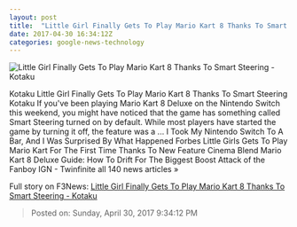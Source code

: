 ```yaml
---
layout: post
title:  "Little Girl Finally Gets To Play Mario Kart 8 Thanks To Smart Steering - Kotaku"
date: 2017-04-30 16:34:12Z
categories: google-news-technology
---
```


![Little Girl Finally Gets To Play Mario Kart 8 Thanks To Smart Steering - Kotaku](https://i.kinja-img.com/gawker-media/image/upload/s--_s3QNxLd--/c_fill,fl_progressive,g_center,h_450,q_80,w_800/hzon86vrk1grvqoavun7.png)

Kotaku Little Girl Finally Gets To Play Mario Kart 8 Thanks To Smart Steering Kotaku If you've been playing Mario Kart 8 Deluxe on the Nintendo Switch this weekend, you might have noticed that the game has something called Smart Steering turned on by default. While most players have started the game by turning it off, the feature was a ... I Took My Nintendo Switch To A Bar, And I Was Surprised By What Happened Forbes Little Girls Gets To Play Mario Kart For The First Time Thanks To New Feature Cinema Blend Mario Kart 8 Deluxe Guide: How To Drift For The Biggest Boost Attack of the Fanboy IGN - Twinfinite all 140 news articles »


Full story on F3News: [Little Girl Finally Gets To Play Mario Kart 8 Thanks To Smart Steering - Kotaku](http://www.f3nws.com/n/jGDNCB)

> Posted on: Sunday, April 30, 2017 9:34:12 PM
